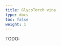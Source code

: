 ```yaml
---
title: GlycoTorch vina
type: docs
toc: false
weight: 1
---
```


TODO:

[^boittier2020glycotorch]: Boittier, E. D., Burns, J. M., Gandhi, N. S., & Ferro, V. (2020). GlycoTorch Vina: docking designed and tested for glycosaminoglycans. *Journal of Chemical Information and Modeling, 60*(12), 6328-6343. DOI: [10.1021/acs.jcim.0c00373](https://doi.org/10.1021/acs.jcim.0c00373)
